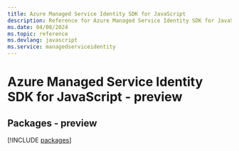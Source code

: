 ```yaml
---
title: Azure Managed Service Identity SDK for JavaScript
description: Reference for Azure Managed Service Identity SDK for JavaScript
ms.date: 04/08/2024
ms.topic: reference
ms.devlang: javascript
ms.service: managedserviceidentity
---
```

# Azure Managed Service Identity SDK for JavaScript - preview
## Packages - preview
[!INCLUDE [packages](managed-service-identity-index.md)]